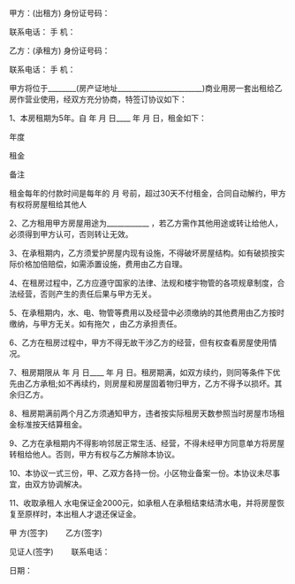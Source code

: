 
 


甲方：(出租方) 身份证号码：


联系电话： 手 机：


乙方：(承租方) 身份证号码：


联系电话： 手 机：


甲方将位于________(房产证地址________________________)商业用房一套出租给乙房作营业使用，经双方充分协商，特签订协议如下：


1、本房租期为5年。自 年 月 日____ 年 月 日，租金如下：







 

  

   

年度


   

租金


   

备注


  

  

   



   



   



  

  

   



   



   



  

  

   



   



   



  

  

   



   



   



  

  

   



   



   



  

 








租金每年的付款时间是每年的 月 号前，超过30天不付租金，合同自动解约，甲方有权将房屋租给其他人


2、乙方租用甲方房屋用途为____________ ，若乙方需作其他用途或转让给他人，必须得到甲方认可，否则转让无效。


3、在承租期内，乙方须爱护房屋内现有设施，不得破坏房屋结构。如有破损按实际价格加倍赔偿，如需添置设施，费用由乙方自理。


4、在租房过程中，乙方应遵守国家的法律、法规和楼宇物管的各项规章制度，合法经营，否则产生的责任后果与甲方无关。


5、在承租期内，水、电、物管等费用以及经营中必须缴纳的其他费用由乙方按时缴纳，与甲方无关。如有拖欠 ，由乙方承担责任。


6、乙方在租房过程中，甲方不得无故干涉乙方的经营，但有权查看房屋使用情况。


7、租房期限从 年 月 日____ 年 月 日。租房期满，如双方续约，则同等条件下优先由乙方承租;如不再续约，则房屋和房屋固着物归甲方，乙方不得予以损坏。其余归乙方。


8、租房期满前两个月乙方须通知甲方，违者按实际租房天数参照当时房屋市场租金标准按天结算租金。


9、乙方在承租期内不得影响邻居正常生活、经营，不得未经甲方同意单方将房屋转租给他人。否则，甲方有权与乙方解除本协议。


10、本协议一式三份，甲、乙双方各持一份。小区物业备案一份。本协议未尽事宜，由双方协调解决。


11、收取承租人 水电保证金2000元，如承租人在承租结束结清水电，并将房屋恢复至原样时，本出租人才退还保证金。


甲 方(签字)　　    乙方(签字)


见证人(签字)　　  联系电话：


日期：

 


 

 
 
 
 
 
  


  
 

  


  


  
 
 
 
 

